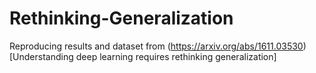 # Rethinking-Generalization
Reproducing results and dataset from (https://arxiv.org/abs/1611.03530)[Understanding deep learning requires rethinking generalization]

